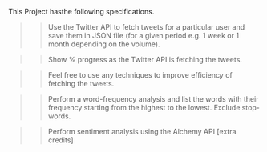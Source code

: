 This Project hasthe following specifications.

>> Use the Twitter API to fetch tweets for a particular user and save them in JSON file (for a given period e.g. 1 week or 1 month depending on the volume).

>> Show % progress as the Twitter API is fetching the tweets.

>> Feel free to use any techniques to improve efficiency of fetching the tweets.

>> Perform a word-frequency analysis and list the words with their frequency starting from the highest to the lowest. Exclude stop-words.

>> Perform sentiment analysis using the Alchemy API [extra credits]